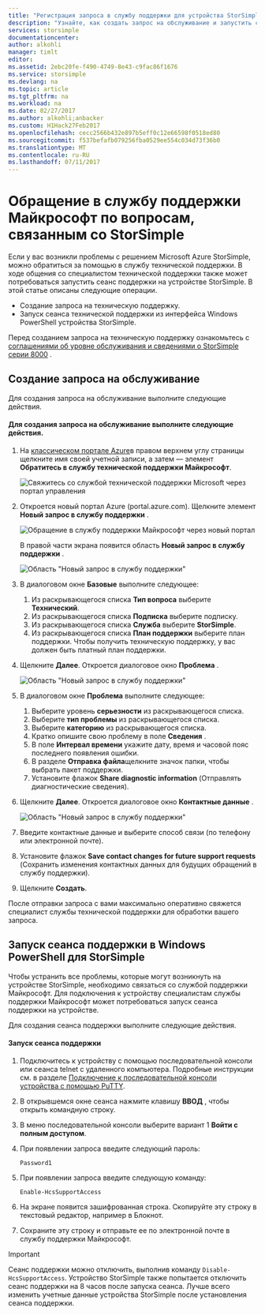 ```yaml
---
title: "Регистрация запроса в службу поддержки для устройства StorSimple серии 8000 | Документация Майкрософт"
description: "Узнайте, как создать запрос на обслуживание и запустить сеанс поддержки на устройстве StorSimple."
services: storsimple
documentationcenter: 
author: alkohli
manager: timlt
editor: 
ms.assetid: 2ebc20fe-f490-4749-8e43-c9fac86f1676
ms.service: storsimple
ms.devlang: na
ms.topic: article
ms.tgt_pltfrm: na
ms.workload: na
ms.date: 02/27/2017
ms.author: alkohli;anbacker
ms.custom: H1Hack27Feb2017
ms.openlocfilehash: cecc2566b432e897b5eff0c12e66598f0518ed80
ms.sourcegitcommit: f537befafb079256fba0529ee554c034d73f36b0
ms.translationtype: MT
ms.contentlocale: ru-RU
ms.lasthandoff: 07/11/2017
---
```

# <a name="contact-microsoft-support-for-your-storsimple"></a>Обращение в службу поддержки Майкрософт по вопросам, связанным со StorSimple
Если у вас возникли проблемы с решением Microsoft Azure StorSimple, можно обратиться за помощью в службу технической поддержки. В ходе общения со специалистом технической поддержки также может потребоваться запустить сеанс поддержки на устройстве StorSimple. В этой статье описаны следующие операции.

* Создание запроса на техническую поддержку.
* Запуск сеанса технической поддержки из интерфейса Windows PowerShell устройства StorSimple.

Перед созданием запроса на техническую поддержку ознакомьтесь с [соглашениями об уровне обслуживания и сведениями о StorSimple серии 8000](https://msdn.microsoft.com/library/mt433077.aspx) .

## <a name="create-a-support-request"></a>Создание запроса на обслуживание
Для создания запроса на обслуживание выполните следующие действия.

#### <a name="to-create-a-support-request"></a>Для создания запроса на обслуживание выполните следующие действия.
1. На [классическом портале Azure](https://manage.windowsazure.com/)в правом верхнем углу страницы щелкните имя своей учетной записи, а затем — элемент **Обратитесь в службу технической поддержки Майкрософт**.
   
    ![Свяжитесь со службой технической поддержки Microsoft через портал управления](./media/storsimple-contact-microsoft-support/Ibiza1.png)
2. Откроется новый портал Azure (portal.azure.com). Щелкните элемент **Новый запрос в службу поддержки** .
   
    ![Обращение в службу поддержки Майкрософт через новый портал](./media/storsimple-contact-microsoft-support/Ibiza2.png)
   
    В правой части экрана появится область **Новый запрос в службу поддержки** . 
   
    ![Область "Новый запрос в службу поддержки"](./media/storsimple-contact-microsoft-support/Ibiza3a.png)
3. В диалоговом окне **Базовые** выполните следующее:                                
   
   1. Из раскрывающегося списка **Тип вопроса** выберите **Технический**.
   2. Из раскрывающегося списка **Подписка** выберите подписку.
   3. Из раскрывающегося списка **Служба** выберите **StorSimple**. 
   4. Из раскрывающегося списка **План поддержки** выберите план поддержки. Чтобы получить техническую поддержку, у вас должен быть платный план поддержки.
4. Щелкните **Далее**. Откроется диалоговое окно **Проблема** .
   
    ![Область "Новый запрос в службу поддержки"](./media/storsimple-contact-microsoft-support/Ibiza5a.png) 
5. В диалоговом окне **Проблема** выполните следующее:
   
   1. Выберите уровень **серьезности** из раскрывающегося списка.
   2. Выберите **тип проблемы** из раскрывающегося списка.
   3. Выберите **категорию** из раскрывающегося списка. 
   4. Кратко опишите свою проблему в поле **Сведения** .
   5. В поле **Интервал времени** укажите дату, время и часовой пояс последнего появления ошибки.
   6. В разделе **Отправка файла**щелкните значок папки, чтобы выбрать пакет поддержки.
   7. Установите флажок **Share diagnostic information** (Отправлять диагностические сведения).
6. Щелкните **Далее**. Откроется диалоговое окно **Контактные данные** .
   
    ![Область "Новый запрос в службу поддержки"](./media/storsimple-contact-microsoft-support/Ibiza6a.png) 
7. Введите контактные данные и выберите способ связи (по телефону или электронной почте). 
8. Установите флажок **Save contact changes for future support requests** (Сохранить изменения контактных данных для будущих обращений в службу поддержки).
9. Щелкните **Создать**.

После отправки запроса с вами максимально оперативно свяжется специалист службы технической поддержки для обработки вашего запроса.

## <a name="start-a-support-session-in-windows-powershell-for-storsimple"></a>Запуск сеанса поддержки в Windows PowerShell для StorSimple
Чтобы устранить все проблемы, которые могут возникнуть на устройстве StorSimple, необходимо связаться со службой поддержки Майкрософт. Для подключения к устройству специалистам службы поддержки Майкрософт может потребоваться запуск сеанса поддержки на устройстве. 

Для создания сеанса поддержки выполните следующие действия.

#### <a name="to-start-a-support-session"></a>Запуск сеанса поддержки
1. Подключитесь к устройству с помощью последовательной консоли или сеанса telnet с удаленного компьютера. Подробные инструкции см. в разделе [Подключение к последовательной консоли устройства с помощью PuTTY](storsimple-deployment-walkthrough.md#use-putty-to-connect-to-the-device-serial-console).
2. В открывшемся окне сеанса нажмите клавишу **ВВОД** , чтобы открыть командную строку.
3. В меню последовательной консоли выберите вариант 1 **Войти с полным доступом**.
4. При появлении запроса введите следующий пароль: 
   
    `Password1`
5. При появлении запроса введите следующую команду:
   
    `Enable-HcsSupportAccess`
6. На экране появится зашифрованная строка. Скопируйте эту строку в текстовый редактор, например в Блокнот.
7. Сохраните эту строку и отправьте ее по электронной почте в службу поддержки Майкрософт. 

> [!IMPORTANT]
> Сеанс поддержки можно отключить, выполнив команду `Disable-HcsSupportAccess`. Устройство StorSimple также попытается отключить сеанс поддержки на 8 часов после запуска сеанса. Лучше всего изменить учетные данные устройства StorSimple после установления сеанса поддержки.
> 
> 

